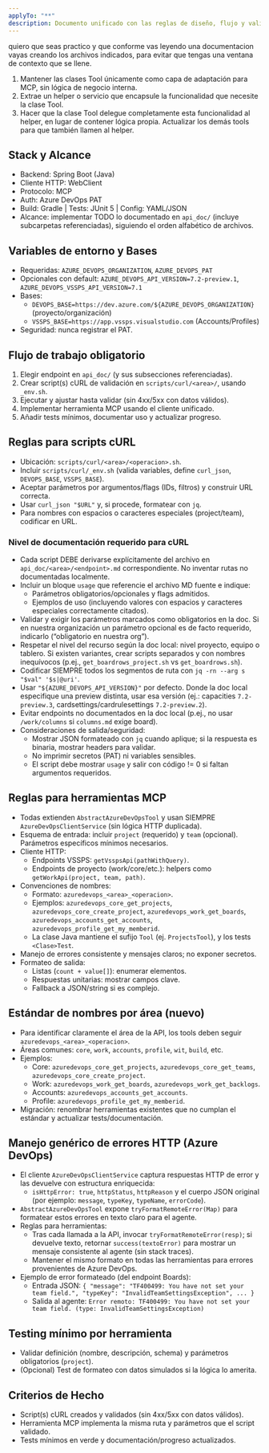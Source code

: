 ```yaml
---
applyTo: "**"
description: Documento unificado con las reglas de diseño, flujo y validación para implementar APIs de Azure DevOps (MCP Server)
---
```


quiero que seas practico y que conforme vas leyendo una documentacion vayas creando los archivos indicados, para evitar que tengas una ventana de contexto que se llene.

1. Mantener las clases Tool únicamente como capa de adaptación para MCP, sin lógica de negocio interna.
2. Extrae un helper o servicio que encapsule la funcionalidad que necesite la clase Tool.
3. Hacer que la clase Tool delegue completamente esta funcionalidad al helper, en lugar de contener lógica propia.
Actualizar los demás tools para que también llamen al helper.


## Stack y Alcance
- Backend: Spring Boot (Java)
- Cliente HTTP: WebClient
- Protocolo: MCP
- Auth: Azure DevOps PAT
- Build: Gradle | Tests: JUnit 5 | Config: YAML/JSON
- Alcance: implementar TODO lo documentado en `api_doc/` (incluye subcarpetas referenciadas), siguiendo el orden alfabético de archivos.

## Variables de entorno y Bases
- Requeridas: `AZURE_DEVOPS_ORGANIZATION`, `AZURE_DEVOPS_PAT`
- Opcionales con default: `AZURE_DEVOPS_API_VERSION=7.2-preview.1`, `AZURE_DEVOPS_VSSPS_API_VERSION=7.1`
- Bases:
  - `DEVOPS_BASE=https://dev.azure.com/${AZURE_DEVOPS_ORGANIZATION}` (proyecto/organización)
  - `VSSPS_BASE=https://app.vssps.visualstudio.com` (Accounts/Profiles)
- Seguridad: nunca registrar el PAT.

## Flujo de trabajo obligatorio
1) Elegir endpoint en `api_doc/` (y sus subsecciones referenciadas).
2) Crear script(s) cURL de validación en `scripts/curl/<area>/`, usando `_env.sh`.
3) Ejecutar y ajustar hasta validar (sin 4xx/5xx con datos válidos).
4) Implementar herramienta MCP usando el cliente unificado.
5) Añadir tests mínimos, documentar uso y actualizar progreso.

## Reglas para scripts cURL
- Ubicación: `scripts/curl/<area>/<operacion>.sh`.
- Incluir `scripts/curl/_env.sh` (valida variables, define `curl_json`, `DEVOPS_BASE`, `VSSPS_BASE`).
- Aceptar parámetros por argumentos/flags (IDs, filtros) y construir URL correcta.
- Usar `curl_json "$URL"` y, si procede, formatear con `jq`.
- Para nombres con espacios o caracteres especiales (project/team), codificar en URL.

### Nivel de documentación requerido para cURL
- Cada script DEBE derivarse explícitamente del archivo en `api_doc/<area>/<endpoint>.md` correspondiente. No inventar rutas no documentadas localmente.
- Incluir un bloque `usage` que referencie el archivo MD fuente e indique:
  - Parámetros obligatorios/opcionales y flags admitidos.
  - Ejemplos de uso (incluyendo valores con espacios y caracteres especiales correctamente citados).
- Validar y exigir los parámetros marcados como obligatorios en la doc. Si en nuestra organización un parámetro opcional es de facto requerido, indicarlo (“obligatorio en nuestra org”).
- Respetar el nivel del recurso según la doc local: nivel proyecto, equipo o tablero. Si existen variantes, crear scripts separados y con nombres inequívocos (p.ej., `get_boardrows_project.sh` vs `get_boardrows.sh`).
- Codificar SIEMPRE todos los segmentos de ruta con `jq -rn --arg s "$val" '$s|@uri'`.
- Usar `"${AZURE_DEVOPS_API_VERSION}"` por defecto. Donde la doc local especifique una preview distinta, usar esa versión (ej.: capacities `7.2-preview.3`, cardsettings/cardrulesettings `7.2-preview.2`).
- Evitar endpoints no documentados en la doc local (p.ej., no usar `/work/columns` si `columns.md` exige board).
- Consideraciones de salida/seguridad:
  - Mostrar JSON formateado con `jq` cuando aplique; si la respuesta es binaria, mostrar headers para validar.
  - No imprimir secretos (PAT) ni variables sensibles.
  - El script debe mostrar `usage` y salir con código != 0 si faltan argumentos requeridos.

## Reglas para herramientas MCP
- Todas extienden `AbstractAzureDevOpsTool` y usan SIEMPRE `AzureDevOpsClientService` (sin lógica HTTP duplicada).
- Esquema de entrada: incluir `project` (requerido) y `team` (opcional). Parámetros específicos mínimos necesarios.
- Cliente HTTP:
  - Endpoints VSSPS: `getVsspsApi(pathWithQuery)`.
  - Endpoints de proyecto (work/core/etc.): helpers como `getWorkApi(project, team, path)`.
- Convenciones de nombres:
  - Formato: `azuredevops_<area>_<operacion>`.
  - Ejemplos: `azuredevops_core_get_projects`, `azuredevops_core_create_project`, `azuredevops_work_get_boards`, `azuredevops_accounts_get_accounts`, `azuredevops_profile_get_my_memberid`.
  - La clase Java mantiene el sufijo `Tool` (ej. `ProjectsTool`), y los tests `<Clase>Test`.
- Manejo de errores consistente y mensajes claros; no exponer secretos.
- Formateo de salida:
  - Listas (`count + value[]`): enumerar elementos.
  - Respuestas unitarias: mostrar campos clave.
  - Fallback a JSON/string si es complejo.

## Estándar de nombres por área (nuevo)
- Para identificar claramente el área de la API, los tools deben seguir `azuredevops_<area>_<operacion>`.
- Áreas comunes: `core`, `work`, `accounts`, `profile`, `wit`, `build`, etc.
- Ejemplos:
  - Core: `azuredevops_core_get_projects`, `azuredevops_core_get_teams`, `azuredevops_core_create_project`.
  - Work: `azuredevops_work_get_boards`, `azuredevops_work_get_backlogs`.
  - Accounts: `azuredevops_accounts_get_accounts`.
  - Profile: `azuredevops_profile_get_my_memberid`.
- Migración: renombrar herramientas existentes que no cumplan el estándar y actualizar tests/documentación.

## Manejo genérico de errores HTTP (Azure DevOps)
- El cliente `AzureDevOpsClientService` captura respuestas HTTP de error y las devuelve con estructura enriquecida:
  - `isHttpError: true`, `httpStatus`, `httpReason` y el cuerpo JSON original (por ejemplo: `message`, `typeKey`, `typeName`, `errorCode`).
- `AbstractAzureDevOpsTool` expone `tryFormatRemoteError(Map)` para formatear estos errores en texto claro para el agente.
- Reglas para herramientas:
  - Tras cada llamada a la API, invocar `tryFormatRemoteError(resp)`; si devuelve texto, retornar `success(textoError)` para mostrar un mensaje consistente al agente (sin stack traces).
  - Mantener el mismo formato en todas las herramientas para errores provenientes de Azure DevOps.
- Ejemplo de error formateado (del endpoint Boards):
  - Entrada JSON: `{ "message": "TF400499: You have not set your team field.", "typeKey": "InvalidTeamSettingsException", ... }`
  - Salida al agente: `Error remoto: TF400499: You have not set your team field. (type: InvalidTeamSettingsException)`

## Testing mínimo por herramienta
- Validar definición (nombre, descripción, schema) y parámetros obligatorios (`project`).
- (Opcional) Test de formateo con datos simulados si la lógica lo amerita.

## Criterios de Hecho
- Script(s) cURL creados y validados (sin 4xx/5xx con datos válidos).
- Herramienta MCP implementa la misma ruta y parámetros que el script validado.
- Tests mínimos en verde y documentación/progreso actualizados.

